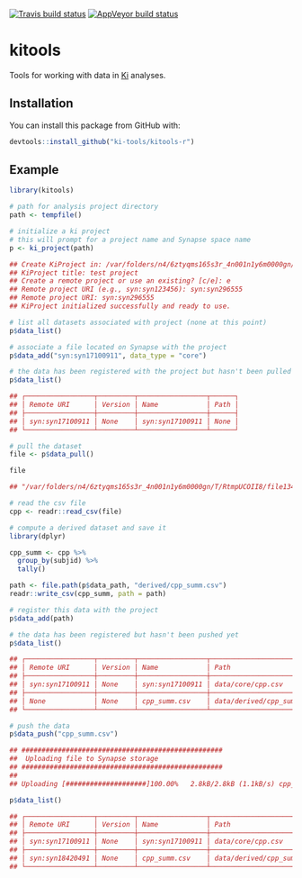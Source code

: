 [![Travis build status](https://travis-ci.org/ki-tools/kitools.svg?branch=master)](https://travis-ci.org/ki-tools/kitools-r) [![AppVeyor build status](https://ci.appveyor.com/api/projects/status/github/ki-tools/kitools-r?branch=master&svg=true)](https://ci.appveyor.com/project/hafen/kitools-r)
<!-- [![Coverage status](https://codecov.io/gh/ki-tools/kitools-r/branch/master/graph/badge.svg)](https://codecov.io/github/ki-tools/kitools-r?branch=master) -->

# kitools

Tools for working with data in [Ki](https://kiglobalhealth.org) analyses.

## Installation

You can install this package from GitHub with:

``` r
devtools::install_github("ki-tools/kitools-r")
```

## Example

``` r
library(kitools)

# path for analysis project directory
path <- tempfile()

# initialize a ki project
# this will prompt for a project name and Synapse space name
p <- ki_project(path)

## Create KiProject in: /var/folders/n4/6ztyqms165s3r_4n001n1y6m0000gn/T/RtmpUCOII8/file1343122d69306 [y/n]: y
## KiProject title: test project
## Create a remote project or use an existing? [c/e]: e
## Remote project URI (e.g., syn:syn123456): syn:syn296555
## Remote project URI: syn:syn296555
## KiProject initialized successfully and ready to use.

# list all datasets associated with project (none at this point)
p$data_list()

# associate a file located on Synapse with the project
p$data_add("syn:syn17100911", data_type = "core")

# the data has been registered with the project but hasn't been pulled yet
p$data_list()

## ┌─────────────────┬─────────┬─────────────────┬──────┐
## │ Remote URI      │ Version │ Name            │ Path │
## ├─────────────────┼─────────┼─────────────────┼──────┤
## │ syn:syn17100911 │ None    │ syn:syn17100911 │ None │
## └─────────────────┴─────────┴─────────────────┴──────┘

# pull the dataset
file <- p$data_pull()

file

## "/var/folders/n4/6ztyqms165s3r_4n001n1y6m0000gn/T/RtmpUCOII8/file1343122d69306/data/core/cpp.csv"

# read the csv file
cpp <- readr::read_csv(file)

# compute a derived dataset and save it
library(dplyr)

cpp_summ <- cpp %>%
  group_by(subjid) %>%
  tally()

path <- file.path(p$data_path, "derived/cpp_summ.csv")
readr::write_csv(cpp_summ, path = path)

# register this data with the project
p$data_add(path)

# the data has been registered but hasn't been pushed yet
p$data_list()

## ┌─────────────────┬─────────┬─────────────────┬───────────────────────────┐
## │ Remote URI      │ Version │ Name            │ Path                      │
## ├─────────────────┼─────────┼─────────────────┼───────────────────────────┤
## │ syn:syn17100911 │ None    │ syn:syn17100911 │ data/core/cpp.csv         │
## ├─────────────────┼─────────┼─────────────────┼───────────────────────────┤
## │ None            │ None    │ cpp_summ.csv    │ data/derived/cpp_summ.csv │
## └─────────────────┴─────────┴─────────────────┴───────────────────────────┘

# push the data
p$data_push("cpp_summ.csv")

## ##################################################
##  Uploading file to Synapse storage 
## ##################################################
##
## Uploading [####################]100.00%   2.8kB/2.8kB (1.1kB/s) cpp_summ.csv Done...

p$data_list()

## ┌─────────────────┬─────────┬─────────────────┬───────────────────────────┐
## │ Remote URI      │ Version │ Name            │ Path                      │
## ├─────────────────┼─────────┼─────────────────┼───────────────────────────┤
## │ syn:syn17100911 │ None    │ syn:syn17100911 │ data/core/cpp.csv         │
## ├─────────────────┼─────────┼─────────────────┼───────────────────────────┤
## │ syn:syn18420491 │ None    │ cpp_summ.csv    │ data/derived/cpp_summ.csv │
## └─────────────────┴─────────┴─────────────────┴───────────────────────────┘
```
